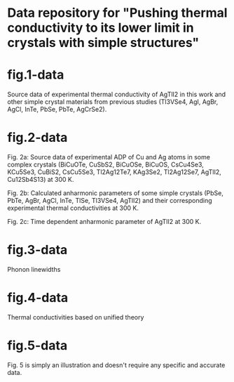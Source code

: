 # Data repository for "Pushing thermal conductivity to its lower limit in crystals with simple structures"
# fig.1-data
Source data of experimental thermal conductivity of AgTlI2 in this work and other simple crystal materials from previous studies (Tl3VSe4, AgI, AgBr, AgCl, InTe, PbSe, PbTe, AgCrSe2). 
# fig.2-data
Fig. 2a: Source data of experimental ADP of Cu and Ag atoms in some complex crystals (BiCuOTe, CuSbS2, BiCuOSe, BiCuOS, CsCu4Se3, KCu5Se3, CuBiS2, CsCu5Se3, Tl2Ag12Te7, KAg3Se2, Tl2Ag12Se7, AgTlI2, Cu12Sb4S13) at 300 K.

Fig. 2b: Calculated anharmonic parameters of some simple crystals (PbSe, PbTe, AgBr, AgCl, InTe, TlSe, Tl3VSe4, AgTlI2) and their corresponding experimental thermal conductivities at 300 K. 

Fig. 2c: Time dependent anharmonic parameter of AgTlI2 at 300 K.

# fig.3-data
Phonon linewidths 

# fig.4-data

Thermal conductivities based on unified theory

# fig.5-data
Fig. 5 is simply an illustration and doesn't require any specific and accurate data. 
